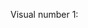 Visual number 1:
<div class="flourish-embed flourish-chart" data-src="visualisation/8558657"><script src="https://public.flourish.studio/resources/embed.js"></script></div>
